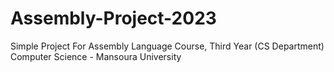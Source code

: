 # Assembly-Project-2023
Simple Project For Assembly Language Course, Third Year (CS Department) Computer Science - Mansoura University
